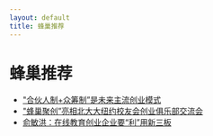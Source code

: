 ```yaml
---
layout: default
title: 蜂巢推荐
---
```

# 蜂巢推荐

- ["合伙人制+众筹制”是未来主流创业模式](http://mp.weixin.qq.com/s?__biz=MzA5MTU1NTU2OQ==&mid=206264664&idx=3&sn=9050dad37cc1ff6b910578e7e4146810&scene=1)
- ["蜂巢聚创”亮相北大大纽约校友会创业俱乐部交流会](http://mp.weixin.qq.com/s?__biz=MzA5MTU1NTU2OQ==&mid=206202379&idx=1&sn=b84f7620e7bfd5c4c8baca94d411bcc6&scene=4)
- [俞敏洪：在线教育创业企业要“利”用新三板](http://mp.weixin.qq.com/s?__biz=MzA5MTU1NTU2OQ==&mid=206264664&idx=1&sn=a2c573583722389b5f3df02189dd774b&scene=4#wechat_redirect)
